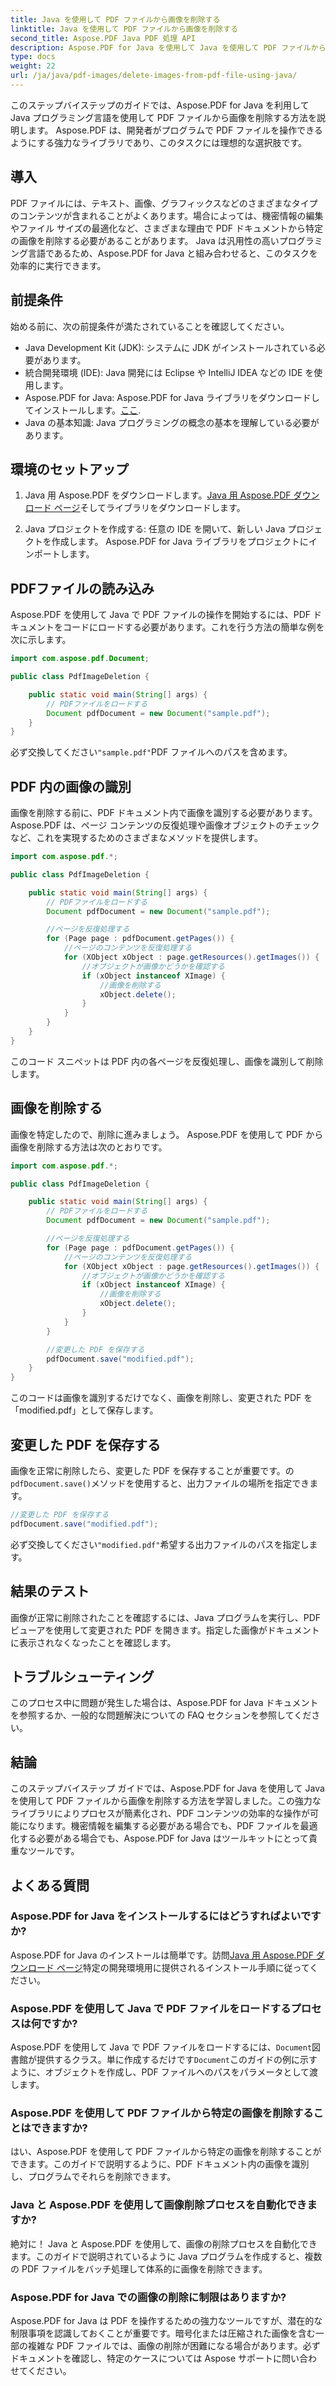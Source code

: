 ```yaml
---
title: Java を使用して PDF ファイルから画像を削除する
linktitle: Java を使用して PDF ファイルから画像を削除する
second_title: Aspose.PDF Java PDF 処理 API
description: Aspose.PDF for Java を使用して Java を使用して PDF ファイルから画像を削除する方法を学びます。 PDF 内の画像を効率的に削除するためのソースコードを含むステップバイステップのガイド。
type: docs
weight: 22
url: /ja/java/pdf-images/delete-images-from-pdf-file-using-java/
---
```


このステップバイステップのガイドでは、Aspose.PDF for Java を利用して Java プログラミング言語を使用して PDF ファイルから画像を削除する方法を説明します。 Aspose.PDF は、開発者がプログラムで PDF ファイルを操作できるようにする強力なライブラリであり、このタスクには理想的な選択肢です。

## 導入

PDF ファイルには、テキスト、画像、グラフィックスなどのさまざまなタイプのコンテンツが含まれることがよくあります。場合によっては、機密情報の編集やファイル サイズの最適化など、さまざまな理由で PDF ドキュメントから特定の画像を削除する必要があることがあります。 Java は汎用性の高いプログラミング言語であるため、Aspose.PDF for Java と組み合わせると、このタスクを効率的に実行できます。

## 前提条件

始める前に、次の前提条件が満たされていることを確認してください。

- Java Development Kit (JDK): システムに JDK がインストールされている必要があります。
- 統合開発環境 (IDE): Java 開発には Eclipse や IntelliJ IDEA などの IDE を使用します。
-  Aspose.PDF for Java: Aspose.PDF for Java ライブラリをダウンロードしてインストールします。[ここ](https://downloads.aspose.com/pdf/java).
- Java の基本知識: Java プログラミングの概念の基本を理解している必要があります。

## 環境のセットアップ

1.  Java 用 Aspose.PDF をダウンロードします。[Java 用 Aspose.PDF ダウンロード ページ](https://downloads.aspose.com/pdf/java)そしてライブラリをダウンロードします。

2. Java プロジェクトを作成する: 任意の IDE を開いて、新しい Java プロジェクトを作成します。 Aspose.PDF for Java ライブラリをプロジェクトにインポートします。

## PDFファイルの読み込み

Aspose.PDF を使用して Java で PDF ファイルの操作を開始するには、PDF ドキュメントをコードにロードする必要があります。これを行う方法の簡単な例を次に示します。

```java
import com.aspose.pdf.Document;

public class PdfImageDeletion {

    public static void main(String[] args) {
        // PDFファイルをロードする
        Document pdfDocument = new Document("sample.pdf");
    }
}
```

必ず交換してください`"sample.pdf"`PDF ファイルへのパスを含めます。

## PDF 内の画像の識別

画像を削除する前に、PDF ドキュメント内で画像を識別する必要があります。 Aspose.PDF は、ページ コンテンツの反復処理や画像オブジェクトのチェックなど、これを実現するためのさまざまなメソッドを提供します。

```java
import com.aspose.pdf.*;

public class PdfImageDeletion {

    public static void main(String[] args) {
        // PDFファイルをロードする
        Document pdfDocument = new Document("sample.pdf");

        //ページを反復処理する
        for (Page page : pdfDocument.getPages()) {
            //ページのコンテンツを反復処理する
            for (XObject xObject : page.getResources().getImages()) {
                //オブジェクトが画像かどうかを確認する
                if (xObject instanceof XImage) {
                    //画像を削除する
                    xObject.delete();
                }
            }
        }
    }
}
```

このコード スニペットは PDF 内の各ページを反復処理し、画像を識別して削除します。

## 画像を削除する

画像を特定したので、削除に進みましょう。 Aspose.PDF を使用して PDF から画像を削除する方法は次のとおりです。

```java
import com.aspose.pdf.*;

public class PdfImageDeletion {

    public static void main(String[] args) {
        // PDFファイルをロードする
        Document pdfDocument = new Document("sample.pdf");

        //ページを反復処理する
        for (Page page : pdfDocument.getPages()) {
            //ページのコンテンツを反復処理する
            for (XObject xObject : page.getResources().getImages()) {
                //オブジェクトが画像かどうかを確認する
                if (xObject instanceof XImage) {
                    //画像を削除する
                    xObject.delete();
                }
            }
        }

        //変更した PDF を保存する
        pdfDocument.save("modified.pdf");
    }
}
```

このコードは画像を識別するだけでなく、画像を削除し、変更された PDF を「modified.pdf」として保存します。

## 変更した PDF を保存する

画像を正常に削除したら、変更した PDF を保存することが重要です。の`pdfDocument.save()`メソッドを使用すると、出力ファイルの場所を指定できます。

```java
//変更した PDF を保存する
pdfDocument.save("modified.pdf");
```

必ず交換してください`"modified.pdf"`希望する出力ファイルのパスを指定します。

## 結果のテスト

画像が正常に削除されたことを確認するには、Java プログラムを実行し、PDF ビューアを使用して変更された PDF を開きます。指定した画像がドキュメントに表示されなくなったことを確認します。

## トラブルシューティング

このプロセス中に問題が発生した場合は、Aspose.PDF for Java ドキュメントを参照するか、一般的な問題解決についての FAQ セクションを参照してください。

## 結論

このステップバイステップ ガイドでは、Aspose.PDF for Java を使用して Java を使用して PDF ファイルから画像を削除する方法を学習しました。この強力なライブラリによりプロセスが簡素化され、PDF コンテンツの効率的な操作が可能になります。機密情報を編集する必要がある場合でも、PDF ファイルを最適化する必要がある場合でも、Aspose.PDF for Java はツールキットにとって貴重なツールです。

## よくある質問

### Aspose.PDF for Java をインストールするにはどうすればよいですか?

 Aspose.PDF for Java のインストールは簡単です。訪問[Java 用 Aspose.PDF ダウンロード ページ](https://releases.aspose.com/pdf/java/)特定の開発環境用に提供されるインストール手順に従ってください。

### Aspose.PDF を使用して Java で PDF ファイルをロードするプロセスは何ですか?

 Aspose.PDF を使用して Java で PDF ファイルをロードするには、`Document`図書館が提供するクラス。単に作成するだけです`Document`このガイドの例に示すように、オブジェクトを作成し、PDF ファイルへのパスをパラメータとして渡します。

### Aspose.PDF を使用して PDF ファイルから特定の画像を削除することはできますか?

はい、Aspose.PDF を使用して PDF ファイルから特定の画像を削除することができます。このガイドで説明するように、PDF ドキュメント内の画像を識別し、プログラムでそれらを削除できます。

### Java と Aspose.PDF を使用して画像削除プロセスを自動化できますか?

絶対に！ Java と Aspose.PDF を使用して、画像の削除プロセスを自動化できます。このガイドで説明されているように Java プログラムを作成すると、複数の PDF ファイルをバッチ処理して体系的に画像を削除できます。

### Aspose.PDF for Java での画像の削除に制限はありますか?

Aspose.PDF for Java は PDF を操作するための強力なツールですが、潜在的な制限事項を認識しておくことが重要です。暗号化または圧縮された画像を含む一部の複雑な PDF ファイルでは、画像の削除が困難になる場合があります。必ずドキュメントを確認し、特定のケースについては Aspose サポートに問い合わせてください。